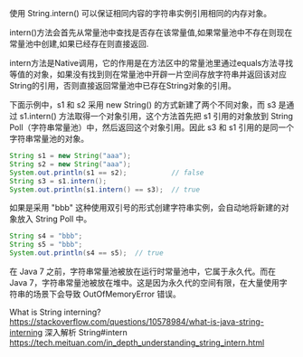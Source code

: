 使用 String.intern() 可以保证相同内容的字符串实例引用相同的内存对象。

intern()方法会首先从常量池中查找是否存在该常量值,如果常量池中不存在则现在常量池中创建,如果已经存在则直接返回.

intern方法是Native调用，它的作用是在方法区中的常量池里通过equals方法寻找等值的对象，如果没有找到则在常量池中开辟一片空间存放字符串并返回该对应String的引用，否则直接返回常量池中已存在String对象的引用。

下面示例中，s1 和 s2 采用 new String() 的方式新建了两个不同对象，而 s3 是通过 s1.intern() 方法取得一个对象引用，这个方法首先把 s1 引用的对象放到 String Poll（字符串常量池）中，然后返回这个对象引用。因此 s3 和 s1 引用的是同一个字符串常量池的对象。
``` java
String s1 = new String("aaa");
String s2 = new String("aaa");
System.out.println(s1 == s2);           // false
String s3 = s1.intern();
System.out.println(s1.intern() == s3);  // true
```
如果是采用 "bbb" 这种使用双引号的形式创建字符串实例，会自动地将新建的对象放入 String Poll 中。
``` java
String s4 = "bbb";
String s5 = "bbb";
System.out.println(s4 == s5);  // true
```
在 Java 7 之前，字符串常量池被放在运行时常量池中，它属于永久代。而在 Java 7，字符串常量池被放在堆中。这是因为永久代的空间有限，在大量使用字符串的场景下会导致 OutOfMemoryError 错误。

What is String interning? https://stackoverflow.com/questions/10578984/what-is-java-string-interning
深入解析 String#intern https://tech.meituan.com/in_depth_understanding_string_intern.html
